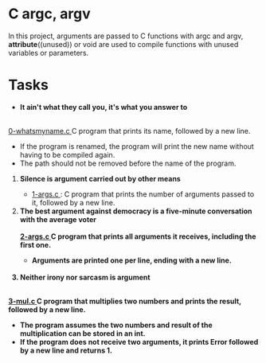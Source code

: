 # C argc, argv
ln this project, arguments are passed to C functions with argc and argv, __attribute__((unused)) or void are used to compile functions with unused variables or parameters.
# Tasks
<ul>
<li><strong>  It ain't what they call you, it's what you answer to </strong></li><br/>
</ul>
<a href = "0-whatsmyname.c"> 0-whatsmyname.c <a/> C  program that prints its name, followed by a new line.
<ul>
<li> If the program is renamed, the program will print the new name without having to be compiled again.
</li>
<li> The path should not be removed before the name of the program.
</li>
</ul>
<ol>
<li><strong> Silence is argument carried out by other means </strong></li>
<ul>
<li><a href ="1-args.c"> 1-args.c </a>: C program that prints the number of arguments passed to it, followed by a new line. <br/>
</li>
</ul>
<li><strong> The best argument against democracy is a five-minute conversation with the average voter </li>
<br/>
<a href ="2-args.c"> 2-args.c </a> C program that prints all arguments it receives, including the first one.
<ul>
<li>Arguments are printed one per line, ending with a new line.</li>
</ul>
<br/>
<li><strong> Neither irony nor sarcasm is argument </strong></li>
</ol>
<br/>
<a href ="3-mul.c"> 3-mul.c </a> C program that multiplies two numbers and prints the result, followed by a new line.
<ul>
<li> The program assumes the two numbers and result of the multiplication can be stored in an int.
</li>
<li> If the program does not receive two arguments, it prints Error followed by a new line and returns 1.
</li>
</ul>

